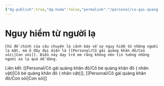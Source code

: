 ```yaml
---
{"dg-publish":true,"dg-home":false,"permalink":"/personal/co-gai-quang-khan-do/nguy-hiem-tu-nguoi-la/","dgPassFrontmatter":true,"noteIcon":"","updated":"2025-01-14T22:28:20.655+07:00"}
---
```


# Nguy hiểm từ người lạ

	Chủ đề chính của câu chuyện là cảnh báo về sự nguy hiểm từ những người lạ mặt, mà ở đây đại diện là [[Personal/Cô gái quàng khăn đỏ/Con sói\|Con sói]]. Điều này dạy trẻ em rằng không nên tin tưởng những người xa lạ quá dễ dàng.

Liên kết: [[Personal/Cô gái quàng khăn đỏ/Cô bé quàng khăn đỏ ( nhân vật)\|Cô bé quàng khăn đỏ ( nhân vật)]], [[Personal/Cô gái quàng khăn đỏ/Con sói\|Con sói]]